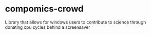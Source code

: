 # compomics-crowd
Library that allows for windows users to contribute to science through donating cpu cycles behind a screensaver
